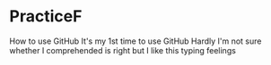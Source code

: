 # PracticeF
How to use GitHub
It's my 1st time to use GitHub
Hardly
I'm not sure whether I comprehended is right
but I like this typing feelings
